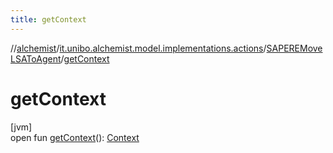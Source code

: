 ```yaml
---
title: getContext
---
```

//[alchemist](../../../index.html)/[it.unibo.alchemist.model.implementations.actions](../index.html)/[SAPEREMoveLSAToAgent](index.html)/[getContext](get-context.html)



# getContext



[jvm]\
open fun [getContext](get-context.html)(): [Context](../../it.unibo.alchemist.model.interfaces/-context/index.html)




